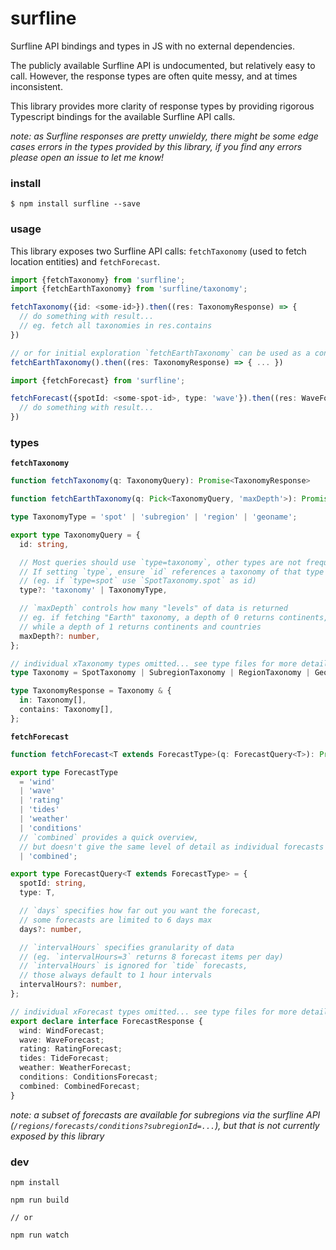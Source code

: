 # surfline

Surfline API bindings and types in JS with no external dependencies.

The publicly available Surfline API is undocumented, but relatively easy to call. However, the response types are often quite messy, and at times inconsistent. 

This library provides more clarity of response types by providing rigorous Typescript bindings for the available Surfline API calls. 

_note: as Surfline responses are pretty unwieldy, there might be some edge cases errors in the types provided by this library, if you find any errors please open an issue to let me know!_

### install

```
$ npm install surfline --save
```

### usage

This library exposes two Surfline API calls: `fetchTaxonomy` (used to fetch location entities) and `fetchForecast`.

```ts
import {fetchTaxonomy} from 'surfline';
import {fetchEarthTaxonomy} from 'surfline/taxonomy';

fetchTaxonomy({id: <some-id>}).then((res: TaxonomyResponse) => {
  // do something with result...
  // eg. fetch all taxonomies in res.contains
})

// or for initial exploration `fetchEarthTaxonomy` can be used as a convenient starting point
fetchEarthTaxonomy().then((res: TaxonomyResponse) => { ... })
```

```ts
import {fetchForecast} from 'surfline';

fetchForecast({spotId: <some-spot-id>, type: 'wave'}).then((res: WaveForecast) => {
  // do something with result...
})
```

### types

**`fetchTaxonomy`**

```ts
function fetchTaxonomy(q: TaxonomyQuery): Promise<TaxonomyResponse>

function fetchEarthTaxonomy(q: Pick<TaxonomyQuery, 'maxDepth'>): Promise<TaxonomyResponse>

type TaxonomyType = 'spot' | 'subregion' | 'region' | 'geoname';

export type TaxonomyQuery = {
  id: string,

  // Most queries should use `type=taxonomy`, other types are not frequently useful
  // If setting `type`, ensure `id` references a taxonomy of that type 
  // (eg. if `type=spot` use `SpotTaxonomy.spot` as id)
  type?: 'taxonomy' | TaxonomyType,

  // `maxDepth` controls how many "levels" of data is returned 
  // eg. if fetching "Earth" taxonomy, a depth of 0 returns continents, 
  // while a depth of 1 returns continents and countries
  maxDepth?: number,
};

// individual xTaxonomy types omitted... see type files for more details
type Taxonomy = SpotTaxonomy | SubregionTaxonomy | RegionTaxonomy | GeonameTaxonomy;

type TaxonomyResponse = Taxonomy & {
  in: Taxonomy[],
  contains: Taxonomy[],
};
```

**`fetchForecast`**

```ts
function fetchForecast<T extends ForecastType>(q: ForecastQuery<T>): Promise<ForecastResponse[T]>

export type ForecastType 
  = 'wind' 
  | 'wave' 
  | 'rating' 
  | 'tides' 
  | 'weather' 
  | 'conditions' 
  // `combined` provides a quick overview, 
  // but doesn't give the same level of detail as individual forecasts
  | 'combined';

export type ForecastQuery<T extends ForecastType> = {
  spotId: string,
  type: T,

  // `days` specifies how far out you want the forecast, 
  // some forecasts are limited to 6 days max
  days?: number,

  // `intervalHours` specifies granularity of data 
  // (eg. `intervalHours=3` returns 8 forecast items per day)
  // `intervalHours` is ignored for `tide` forecasts, 
  // those always default to 1 hour intervals
  intervalHours?: number,
};

// individual xForecast types omitted... see type files for more details
export declare interface ForecastResponse {
  wind: WindForecast;
  wave: WaveForecast;
  rating: RatingForecast;
  tides: TideForecast;
  weather: WeatherForecast;
  conditions: ConditionsForecast;
  combined: CombinedForecast;
}
```
_note: a subset of forecasts are available for subregions via the surfline API (`/regions/forecasts/conditions?subregionId=...`), but that is not currently exposed by this library_

### dev

```
npm install
```

```
npm run build

// or

npm run watch
```
